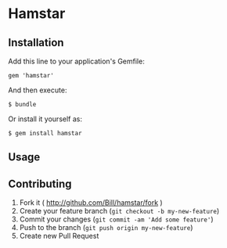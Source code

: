 # Hamstar



## Installation

Add this line to your application's Gemfile:

    gem 'hamstar'

And then execute:

    $ bundle

Or install it yourself as:

    $ gem install hamstar

## Usage


## Contributing

1. Fork it ( http://github.com/Bill/hamstar/fork )
2. Create your feature branch (`git checkout -b my-new-feature`)
3. Commit your changes (`git commit -am 'Add some feature'`)
4. Push to the branch (`git push origin my-new-feature`)
5. Create new Pull Request
